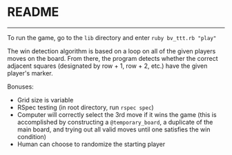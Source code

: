 # README
--------

To run the game, go to the `lib` directory and enter `ruby bv_ttt.rb "play"`

The win detection algorithm is based on a loop on all of the given players moves on the board. From there, the program detects whether the correct adjacent squares (designated by row + 1, row + 2, etc.) have the given player's marker.

Bonuses:
- Grid size is variable
- RSpec testing (in root directory, run `rspec spec`)
- Computer will correctly select the 3rd move if it wins the game (this is accomplished by constructing a `@temporary_board`, a duplicate of the main board, and trying out all valid moves until one satisfies the win condition)
- Human can choose to randomize the starting player

